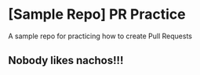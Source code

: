 # [Sample Repo] PR Practice
A sample repo for practicing how to create Pull Requests


## Nobody likes nachos!!!
